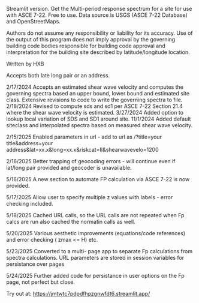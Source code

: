 
Streamlit version. 
Get the Multi-period response spectrum for a site for use with ASCE 7-22. Free to use. Data source is USGS (ASCE 7-22 Database) and OpenStreetMaps. 

Authors do not assume any responsibility or liability for its accuracy. Use of the output of this program does not imply approval by the governing building code bodies responsible for building code approval and interpretation for the building site described by latitude/longitude location.

Written by HXB

Accepts both late long pair or an address.

2/17/2024 Accepts an estimated shear wave velocity and computes the governing spectra based an upper bound, lower bound and estimated site class. Extensive revisions to code to write the governing spectra to file. 2/18/2024 Revised to compute sds and sd1 per ASCE 7-22 Section 21.4 where the shear wave velocity is estimated. 3/27/2024 Added option to lookup local variation of SDS and SD1 around site. 11/1/2024 Added default siteclass and interpolated spectra based on measured shear wave velocity.

2/15/2025 Enabled parameters in url - add to url as 
/?title=your title&address=your address&lat=xx.x&long=xx.x&riskcat=II&shearwavevelo=1200

2/16/2025 Better trapping of geocoding errors - will continue even if lat/long pair provided and geocoder is unavailable.

5/16/2025 A new section to automate FP calculation via ASCE 7-22 is now provided.

5/17/2025 Allow user to specify multiple z values with labels - error checking included.

5/18/2025 Cached URL calls, so the URL calls are not repeated when Fp calcs are run  also cached the normatin calls as well.

5/20/2025 Various aesthetic improvements (equations/code references) and error checking ( zmax <= H) etc.

5/23/2025 Converted to a multi- page app to separate Fp calculations from spectra calculations. URL parameters are stored in session variables for persistance over pages

5/24/2025 Further added code for persistance in user options on the Fp page, not perfect but close.

Try out at: https://jmtwtc7pdpdfhpzgnwfdt6.streamlit.app/
